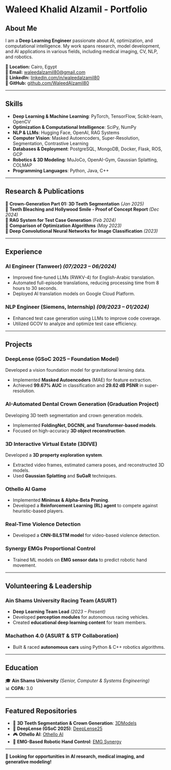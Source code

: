# Waleed Khalid Alzamil - Portfolio

## About Me
I am a **Deep Learning Engineer** passionate about AI, optimization, and computational intelligence. My work spans research, model development, and AI applications in various fields, including medical imaging, CV, NLP, and robotics. 

📍 **Location:** Cairo, Egypt  
📧 **Email:** [waleedalzamil80@gmail.com](mailto:waleedalzamil80@gmail.com)  
🔗 **LinkedIn:** [linkedin.com/in/waleedalzamil80](https://linkedin.com/in/waleedalzamil80)  
🔗 **GitHub:** [github.com/WaleedAlzamil80](https://github.com/WaleedAlzamil80)  

---

## Skills
- **Deep Learning & Machine Learning**: PyTorch, TensorFlow, Scikit-learn, OpenCV
- **Optimization & Computational Intelligence**: SciPy, NumPy
- **NLP & LLMs**: Hugging Face, OpenAI, RAG Systems
- **Computer Vision**: Masked Autoencoders, Super-Resolution, Segmentation, Contrastive Learning
- **Databases & Deployment**: PostgreSQL, MongoDB, Docker, Flask, ROS, GCP
- **Robotics & 3D Modeling**: MuJoCo, OpenAI-Gym, Gaussian Splatting, COLMAP
- **Programming Languages**: Python, Java, C++

---

## Research & Publications
📄 **Crown-Generation Part 01: 3D Teeth Segmentation** *(Jan 2025)*  
📄 **Teeth Bleaching and Hollywood Smile - Proof of Concept Report** *(Dec 2024)*  
📄 **RAG System for Test Case Generation** *(Feb 2024)*  
📄 **Comparison of Optimization Algorithms** *(May 2023)*  
📄 **Deep Convolutional Neural Networks for Image Classification** *(2023)*

---

## Experience
### AI Engineer (Tanweer) *(07/2023 – 06/2024)*
- Improved fine-tuned LLMs (RWKV-4) for English-Arabic translation.
- Automated full-episode translations, reducing processing time from 8 hours to 30 seconds.
- Deployed AI translation models on Google Cloud Platform.

### NLP Engineer (Siemens, Internship) *(09/2023 – 01/2024)*
- Enhanced test case generation using LLMs to improve code coverage.
- Utilized GCOV to analyze and optimize test case efficiency.

---

## Projects
### **DeepLense (GSoC 2025 – Foundation Model)**
Developed a vision foundation model for gravitational lensing data.
- Implemented **Masked Autoencoders** (MAE) for feature extraction.
- Achieved **99.67% AUC** in classification and **29.62 dB PSNR** in super-resolution.

### **AI-Automated Dental Crown Generation (Graduation Project)**
Developing 3D teeth segmentation and crown generation models.
- Implemented **FoldingNet, DGCNN, and Transformer-based models**.
- Focused on high-accuracy **3D object reconstruction**.

### **3D Interactive Virtual Estate (3DIVE)**
Developed a **3D property exploration system**.
- Extracted video frames, estimated camera poses, and reconstructed 3D models.
- Used **Gaussian Splatting** and **SuGaR** techniques.

### **Othello AI Game**
- Implemented **Minimax & Alpha-Beta Pruning**.
- Developed a **Reinforcement Learning (RL) agent** to compete against heuristic-based players.

### **Real-Time Violence Detection**
- Developed a **CNN-BiLSTM model** for video-based violence detection.

### **Synergy EMGs Proportional Control**
- Trained ML models on **EMG sensor data** to predict robotic hand movement.

---

## Volunteering & Leadership
### Ain Shams University Racing Team (ASURT)
- **Deep Learning Team Lead** *(2023 – Present)*
- Developed **perception modules** for autonomous racing vehicles.
- Created **educational deep learning content** for team members.

### Machathon 4.0 (ASURT & STP Collaboration)
- Built & raced **autonomous cars** using Python & C++ robotics algorithms.

---

## Education
🎓 **Ain Shams University** *(Senior, Computer & Systems Engineering)*  
📊 **CGPA:** 3.0  

---

## Featured Repositories
- 🦷 **3D Teeth Segmentation & Crown Generation**: [3DModels](https://github.com/WaleedAlzamil80/3DModels)
- 🔭 **DeepLense (GSoC 2025)**: [DeepLense25](https://github.com/WaleedAlzamil80/deeplense25/)
- 🎮 **Othello AI**: [Othello AI](https://github.com/WaleedAlzamil80/Othello-AI)
- 🦾 **EMG-Based Robotic Hand Control**: [EMG Synergy](https://github.com/WaleedAlzamil80/EMG_Synergy_project)

---

🚀 **Looking for opportunities in AI research, medical imaging, and generative modeling!**